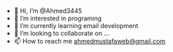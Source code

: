 - 👋 Hi, I’m @Ahmed3445
- 👀 I’m interested in programing
- 🌱 I’m currently learning email development
- 💞️ I’m looking to collaborate on  ...
- 📫 How to reach me ahmedmustafaweb@gmail.com

<!---
Ahmed3445/Ahmed3445 is a ✨ special ✨ repository because its `README.md` (this file) appears on your GitHub profile.
You can click the Preview link to take a look at your changes.
--->
